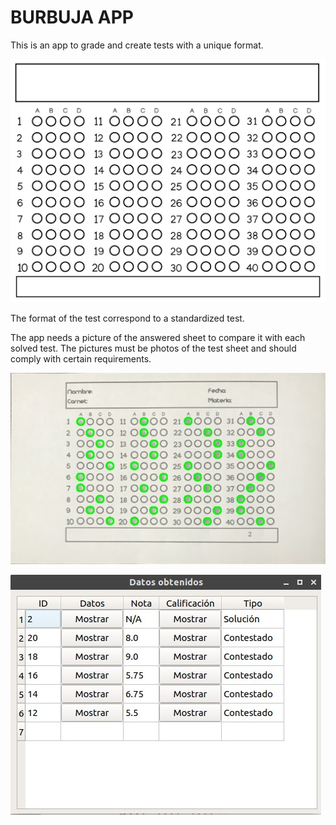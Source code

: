 # BURBUJA APP

This is an app to grade and create tests with a unique format.

![GitHub Logo](/recursos/imagenes/formato.png)

The format of the test correspond to a standardized test. 

The app needs a picture of the answered sheet to compare it with each solved test. The pictures must be photos of the test sheet and should comply with certain requirements.  

![GitHub Logo](imagen_demo1.jpg)

![GitHub Logo](imagen_demo2.jpg)
